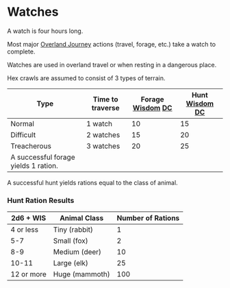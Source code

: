 ---
---

# Watches

A watch is four hours long. 

Most major [Overland Journey](Overland%20Journeys.md) actions (travel, forage, etc.) take a watch to complete.

Watches are used in overland travel or when resting in a dangerous place.

Hex crawls are assumed to consist of 3 types of terrain.

|Type|Time to traverse|Forage [Wisdom](../Player%20Characters/Chosen%20Statistics/Wisdom.md) [DC](DC.md)|Hunt [Wisdom](../Player%20Characters/Chosen%20Statistics/Wisdom.md) [DC](DC.md)|
|----|----------------|----------------|--------------|
|Normal|1 watch|10|15|
|Difficult|2 watches|15|20|
|Treacherous|3 watches|20|25|
|A successful forage yields 1 ration.||||

A successful hunt yields rations equal to the class of animal.

### Hunt Ration Results

|2d6 + WIS|Animal Class|Number of Rations|
|---------|------------|-----------------|
|4 or less|Tiny (rabbit)|1|
|5-7|Small (fox)|2|
|8-9|Medium (deer)|10|
|10-11|Large (elk)|25|
|12 or more|Huge (mammoth)|100|
